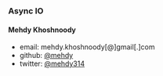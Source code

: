 ### Async IO 

#### Mehdy Khoshnoody 
- email: 
	mehdy.khoshnoody[@]gmail[.]com
- github:
	[@mehdy](https://github.com/mehdy)
- twitter:
	[@mehdy314](https://twitter.com/mehdy314)

